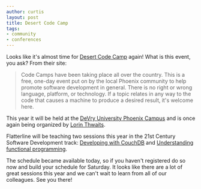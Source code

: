 ```yaml
--- 
author: curtis
layout: post
title: Desert Code Camp
tags: 
- community
- conferences
---
```


Looks like it's almost time for [Desert Code Camp](http://desertcodecamp.com/) again! What is this event, you ask? From their site:

> Code Camps have been taking place all over the country.  This is a free, one-day event put on by the local Phoenix community to help promote software development in general.  There is no right or wrong language, platform, or technology.  If a topic relates in any way to the code that causes a machine to produce a desired result, it's welcome here.

This year it will be held at the [DeVry University Phoenix Campus](http://www.devry.edu/locations/campuses/loc_phoenixcampus.jsp) and is once again being organized by [Lorin Thwaits](http://geekswithblogs.net/lorint/Default.aspx).

Flatterline will be teaching two sessions this year in the 21st Century Software Development track: [Developing with CouchDB](http://desertcodecamp.com/signUp.aspx?session=495) and [Understanding functional programming](http://desertcodecamp.com/signUp.aspx?session=477).

The schedule became available today, so if you haven't registered do so now and build your schedule for Saturday. It looks like there are a lot of great sessions this year and we can't wait to learn from all of our colleagues. See you there!
